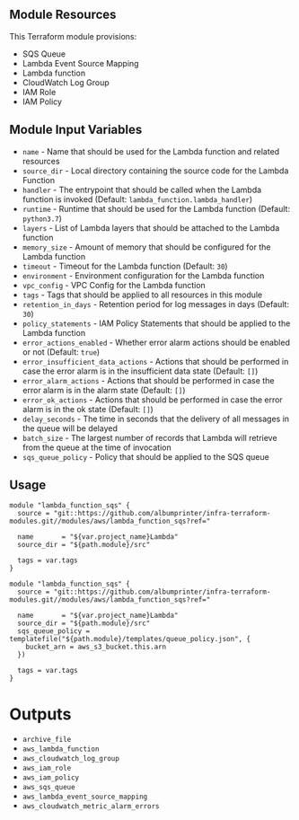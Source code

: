 ## Module Resources

This Terraform module provisions:

- SQS Queue
- Lambda Event Source Mapping
- Lambda function
- CloudWatch Log Group
- IAM Role
- IAM Policy

## Module Input Variables

- `name` - Name that should be used for the Lambda function and related resources
- `source_dir` - Local directory containing the source code for the Lambda Function
- `handler` - The entrypoint that should be called when the Lambda function is invoked (Default: `lambda_function.lambda_handler`)
- `runtime` - Runtime that should be used for the Lambda function (Default: `python3.7`)
- `layers` - List of Lambda layers that should be attached to the Lambda function
- `memory_size` - Amount of memory that should be configured for the Lambda function
- `timeout` - Timeout for the Lambda function (Default: `30`)
- `environment` - Environment configuration for the Lambda function
- `vpc_config` - VPC Config for the Lambda function
- `tags` - Tags that should be applied to all resources in this module
- `retention_in_days` - Retention period for log messages in days (Default: `30`)
- `policy_statements` - IAM Policy Statements that should be applied to the Lambda function
- `error_actions_enabled` - Whether error alarm actions should be enabled or not (Default: `true`)
- `error_insufficient_data_actions` - Actions that should be performed in case the error alarm is in the insufficient data state (Default: `[]`)
- `error_alarm_actions` - Actions that should be performed in case the error alarm is in the alarm state (Default: `[]`)
- `error_ok_actions` - Actions that should be performed in case the error alarm is in the ok state (Default: `[]`)
- `delay_seconds` - The time in seconds that the delivery of all messages in the queue will be delayed
- `batch_size` - The largest number of records that Lambda will retrieve from the queue at the time of invocation
- `sqs_queue_policy` - Policy that should be applied to the SQS queue

## Usage

```hcl
module "lambda_function_sqs" {
  source = "git::https://github.com/albumprinter/infra-terraform-modules.git//modules/aws/lambda_function_sqs?ref="

  name       = "${var.project_name}Lambda"
  source_dir = "${path.module}/src"

  tags = var.tags
}
```

```hcl
module "lambda_function_sqs" {
  source = "git::https://github.com/albumprinter/infra-terraform-modules.git//modules/aws/lambda_function_sqs?ref="

  name       = "${var.project_name}Lambda"
  source_dir = "${path.module}/src"
  sqs_queue_policy = templatefile("${path.module}/templates/queue_policy.json", {
    bucket_arn = aws_s3_bucket.this.arn
  })

  tags = var.tags
}
```

# Outputs

- `archive_file`
- `aws_lambda_function`
- `aws_cloudwatch_log_group`
- `aws_iam_role`
- `aws_iam_policy`
- `aws_sqs_queue`
- `aws_lambda_event_source_mapping`
- `aws_cloudwatch_metric_alarm_errors`
